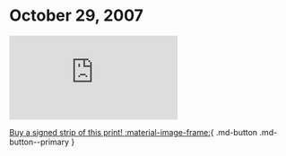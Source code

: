# October 29, 2007

![](https://www.achewood.com/comic.php?date=10292007)

[Buy a signed strip of this print! :material-image-frame:](https://achewood-holiday-pop-up.myshopify.com/products/strip#10292007){ .md-button .md-button--primary }
